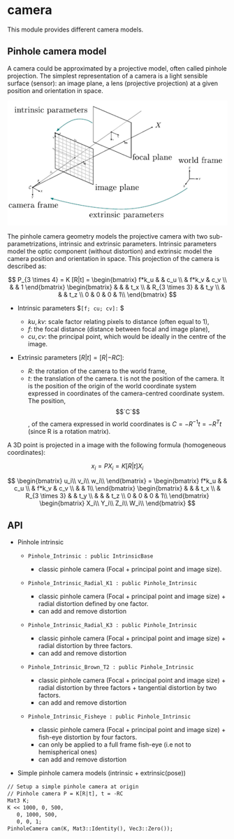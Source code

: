 # camera

This module provides different camera models.


## Pinhole camera model

A camera could be approximated by a projective model, often called pinhole projection.
The simplest representation of a camera is a light sensible surface (sensor): an image plane, a lens
(projective projection) at a given position and orientation in space.

![The pinhole camera model. An oriented central projective camera.](../../../docs/img/pinholeCamera.png)

The pinhole camera geometry models the projective camera with two sub-parametrizations,
intrinsic and extrinsic parameters.
Intrinsic parameters model the optic component (without distortion) and extrinsic model the camera position and orientation in space.
This projection of the camera is described as:

$$
P_{3 \times 4} = K [R|t] = 
\begin{bmatrix}
f*k_u &  & c_u \\
& f*k_v & c_v \\
&  & 1
\end{bmatrix}
\begin{bmatrix}
&  &  & t_x \\
& R_{3 \times 3} &  & t_y \\
&  &  & t_z \\
0 & 0 & 0 & 1\\
\end{bmatrix}
$$

- Intrinsic parameters $`[f; cu; cv]:` $

  * $`ku, kv :`$ scale factor relating pixels to distance (often equal to 1),
  * $`f :`$ the focal distance (distance between focal and image plane),
  * $`cu, cv :`$ the principal point, which would be ideally in the centre of the image.

- Extrinsic parameters $`[R|t] = [R| - RC]:`$

  * $`R :`$ the rotation of the camera to the world frame,
  * $`t :`$ the translation of the camera. t is not the position of the camera. It is the position of the origin of the world coordinate system expressed in coordinates of the camera-centred coordinate system. The position, $$`C`$$, of the camera expressed in world coordinates is $`C=-R^{-1} t = -R^T t`$ (since R is a rotation matrix).

A 3D point is projected in a image with the following formula (homogeneous coordinates):

$$ x_i = PX_i = K[R|t]X_i $$

$$
\begin{bmatrix}
u_i\\
v_i\\
w_i\\
\end{bmatrix} =
\begin{bmatrix}
f*k_u &  & c_u \\
& f*k_v & c_v \\
&  & 1\\
\end{bmatrix}
\begin{bmatrix}
&  &  & t_x \\
& R_{3 \times 3} &  & t_y \\
&  &  & t_z \\
0 & 0 & 0 & 1\\
\end{bmatrix}
\begin{bmatrix}
X_i\\
Y_i\\
Z_i\\
W_i\\
\end{bmatrix}
$$


## API

* Pinhole intrinsic

  * `Pinhole_Intrinsic : public IntrinsicBase` 

    * classic pinhole camera (Focal + principal point and image size).

  * `Pinhole_Intrinsic_Radial_K1 : public Pinhole_Intrinsic`

    * classic pinhole camera (Focal + principal point and image size) + radial distortion defined by one factor.
    * can add and remove distortion

  * `Pinhole_Intrinsic_Radial_K3 : public Pinhole_Intrinsic`

    * classic pinhole camera (Focal + principal point and image size) + radial distortion by three factors.
    * can add and remove distortion

  * `Pinhole_Intrinsic_Brown_T2 : public Pinhole_Intrinsic`

    * classic pinhole camera (Focal + principal point and image size) + radial distortion by three factors + tangential distortion by two factors.
    * can add and remove distortion

  * `Pinhole_Intrinsic_Fisheye : public Pinhole_Intrinsic`

    * classic pinhole camera (Focal + principal point and image size) + fish-eye distortion by four factors.
    * can only be applied to a full frame fish-eye (i.e not to hemispherical ones)
    * can add and remove distortion


* Simple pinhole camera models (intrinsic + extrinsic(pose))

```
// Setup a simple pinhole camera at origin
// Pinhole camera P = K[R|t], t = -RC
Mat3 K;
K << 1000, 0, 500,
   0, 1000, 500,
   0, 0, 1;
PinholeCamera cam(K, Mat3::Identity(), Vec3::Zero());
```
